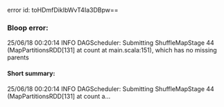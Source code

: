 error id: toHDmfDikIbWvT4Ia3DBpw==
### Bloop error:

25/06/18 00:20:14 INFO DAGScheduler: Submitting ShuffleMapStage 44 (MapPartitionsRDD[131] at count at main.scala:151), which has no missing parents
#### Short summary: 

25/06/18 00:20:14 INFO DAGScheduler: Submitting ShuffleMapStage 44 (MapPartitionsRDD[131] at count a...